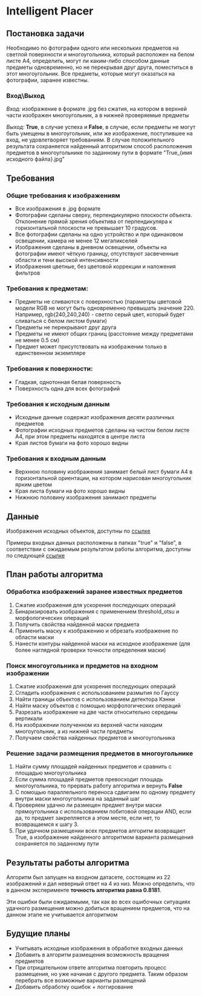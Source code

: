 # Intelligent Placer
## Постановка задачи
Необходимо по фотографии одного или нескольких предметов на светлой поверхности и многоугольника, который расположен на белом листе A4, определить, могут ли каким-либо способом данные предметы одновременно, но не перекрывая друг друга, поместиться в этот многоугольник. Все предметы, которые могут оказаться на фотографии, заранее известны.

### Вход\Выход
*Вход:* 
изображение в формате .jpg без сжатия, на котором в верхней части изображен многоугольник, а в нижней проверяемые предметы

*Выход:* 
**True**, в случае успеха и **False**, в случае, если предметы не могут быть умещены в многоугольник, или же изображение, поступившее на вход, не удовлетворяет требованиям. 
В случае положительного результата сохраняется найденный алгоритмом способ расположения предметов в многоугольнике по заданному пути в формате "True_{имя исходного файла}.jpg"

## Требования
### Общие требования к изображениям
+ Все изображения в .jpg формате
+ Фотографии сделаны сверху, перпендикулярно плоскости объекта. Отклонение прямой зрения объектива от перпендикуляра к горизонтальной плоскости не превышает 10 градусов.
+ Все фотографии сделаны на одно устройство и при одинаковом освещении, камера не менее 12 мегапикселей
+ Изображения сделаны в дневном освещении, объекты на фотографии имеют чёткую границу, отсутствуют засвеченные области и тени высокой интенсивности
+ Изображения цветные, без цветовой коррекции и наложения фильтров


### Требования к предметам:
+ Предметы не сливаются с поверхностью (параметры цветовой модели RGB не могут быть одновременно превышать значение 220. Например, rgb(240,240,240) - светло серый цвет, который будет сливаться с белом листом бумаги)
+ Предметы не перекрывают друг друга
+ Предметы не имеют общих границ (расстояние между предметами не менее 0.5 см)
+ Предмет может присутствовать на изображении только в единственном экземпляре


### Требования к поверхности:
+ Гладкая, однотонная белая поверхность
+ Поверхность одна для всех фотографий


### Требования к исходным данным
+ Исходные данные содержат изображения десяти различных предметов
+ Фотографии исходных предметов сделаны на чистом белом листе A4, при этом предметы находятся в центре листа 
+ Края листов бумаги на фото хорошо видны 

### Требования к входным данным
+ Верхнюю половину изображения занимает белый лист бумаги A4 в горизонтальной ориентации, на котором нарисован многоугольник ярким цветом 
+ Края листа бумаги на фото хорошо видны 
+ Нижнюю половину изображения занимают предметы

## Данные
Изображения исходных объектов, доступны по [ссылке](https://drive.google.com/drive/folders/1a4XzSREjyc9MpqBEcfjzBQXmNRO5VQp6?usp=sharing)

Примеры входных данных  расположены в папках "true" и "false", в соответствии с ожидаемым результатом работы алгоритма, доступны по следующей [ссылке](https://drive.google.com/drive/folders/1Xi4-pHhXemMedG6puiFzId9kjIyVojrD?usp=sharing)

## План работы алгоритма
### Обработка изображений заранее известных предметов
1. Сжатие изображения для ускорения последующих операций
2. Бинаризировать изображения с применением threshold_otsu и морфологических операций
3. Получить свойства найденной маски предмета
4. Применить маску к изображению и обрезать изображение по области маски
5. Нанести контуры найденной маски на исходное изображение (для более наглядной проверки точности определения маски)

### Поиск многоугольника и предметов на входном изображении
1. Сжатие изображения для ускорения последующих операций
2. Сгладить изображения с использованием размытия по Гауссу
3. Найти границы объектов с использованием детектора Кэнни
4. Найти маску объектов с помощью морфологических операций
5. Разрезать изображение на две части относительно середины вертикали
6. На изображении полученном из верхней части находим многоугольник, а из нижней части предметы
7. Получаем свойства найденных предметов и многоугольника

### Решение задачи размещения предметов в многоугольнике
1. Найти сумму площадей найденных предметов и сравнить с площадью многоугольника
2. Если сумма площадей предметов превосходит площадь многоугольника, то прервать работу алгоритма и вернуть **False**
3. С помощью параллельного переноса сдвигаем по одному предмету внутри маски многоугольника на заданный шаг
4. Проверяем удачно ли размещен предмет внутри маски прямоугольника с использованием побитовой операции AND, если да, то предмет закрепляется а этом месте, если нет, то возвращаемся к шагу 3.
5. При удачном размещении всех предметов алгоритм возвращает True, а изображение найденного алгоритмом варианта размещения сохраняется по заданному пути

## Результаты работы алгоритма
Алгоритм был запущен на входном датасете, состоящем из 22 изображений и дал неверный ответ на 4 из низ. Можно определить, что в данном эксперименте **точность алгоритма равна 0.8181**. 

Эти ошибки были ожидаемыми, так как во всех ошибочных ситуациях удачного размещения можно добиться вращением предметов, что на данном этапе не учитывается алгоритмом

## Будущие планы
+ Учитывать исходные изображения в обработке входных данных
+ Добавить в алгоритм размещения возможность вращения предметов
+ При отрицательном ответе алгоритма повторить процесс размещения, но уже начиная с другого предмета. Таким образом перебрать все возможные варианты размещений
+ Добавить обработку ошибок + логгирование
